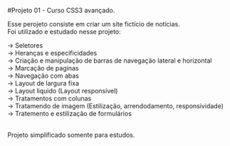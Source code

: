 #Projeto 01 - Curso CSS3 avançado. 

Esse perojeto consiste em criar um site fictício de notícias.
<br/>
Foi utilizado e estudado nesse projeto:
<br/>
<p>
  -> Seletores <br/>
  -> Heranças e especificidades <br/>
  -> Criação e manipulação de barras de navegação lateral e horizontal <br/>
  -> Marcação de paginas <br/>
  -> Navegação com abas <br/>
  -> Layout de largura fixa <br/>
  -> Layout liquido (Layout responsível) <br/>
  -> Tratamentos com colunas <br/>
  -> Tratamendo de imagem (Estilização, arrendodamento, responsividade) <br/>
  -> Tratemento e estilização de formulários <br/>
</p>
<br/>
Projeto simplificado somente para estudos.
